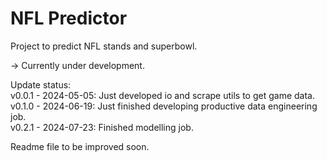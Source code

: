 # NFL Predictor
Project to predict NFL stands and superbowl.

-> Currently under development.

Update status:  
v0.0.1 - 2024-05-05: Just developed io and scrape utils to get game data.  
v0.1.0 - 2024-06-19: Just finished developing productive data engineering job.  
v0.2.1 - 2024-07-23: Finished modelling job.

Readme file to be improved soon.
